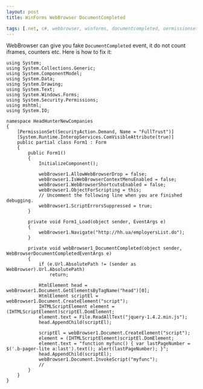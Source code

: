 ```yaml
---
layout: post
title: WinForms WebBrowser DocumentCompleted

tags: [.net, c#, webbrowser, winforms, documentcompleted, oermissionset, allowwebbrowserdrop, iswebbrowsercontextmenuenabled, objectforscripting, scripterrorssuspend]
---
```


WebBrowser can give you fake `DocumentCompleted` event, it do not count iframes, counters etc. Here is how to fix it:

    using System;
    using System.Collections.Generic;
    using System.ComponentModel;
    using System.Data;
    using System.Drawing;
    using System.Text;
    using System.Windows.Forms;
    using System.Security.Permissions;
    using mshtml;
    using System.IO;

    namespace HeadHunterNewCompanies
    {
        [PermissionSet(SecurityAction.Demand, Name = "FullTrust")]
        [System.Runtime.InteropServices.ComVisibleAttribute(true)]
        public partial class Form1 : Form
        {
            public Form1()
            {
                InitializeComponent();

                webBrowser1.AllowWebBrowserDrop = false;
                webBrowser1.IsWebBrowserContextMenuEnabled = false;
                webBrowser1.WebBrowserShortcutsEnabled = false;
                webBrowser1.ObjectForScripting = this;
                // Uncomment the following line when you are finished debugging.
                webBrowser1.ScriptErrorsSuppressed = true;
            }

            private void Form1_Load(object sender, EventArgs e)
            {
                webBrowser1.Navigate("http://hh.ua/employersList.do");
            }

            private void webBrowser1_DocumentCompleted(object sender, WebBrowserDocumentCompletedEventArgs e)
            {
                if (e.Url.AbsolutePath != (sender as WebBrowser).Url.AbsolutePath)
                    return;

                HtmlElement head = webBrowser1.Document.GetElementsByTagName("head")[0];
                HtmlElement scriptEl = webBrowser1.Document.CreateElement("script");
                IHTMLScriptElement element = (IHTMLScriptElement)scriptEl.DomElement;
                element.text = File.ReadAllText("jquery-1.4.2.min.js");
                head.AppendChild(scriptEl);

                scriptEl = webBrowser1.Document.CreateElement("script");
                element = (IHTMLScriptElement)scriptEl.DomElement;
                element.text = "function myfunc() { var lastPageNumber = $('.b-pager-lite a:last').text(); alert(lastPageNumber); }";
                head.AppendChild(scriptEl);
                webBrowser1.Document.InvokeScript("myfunc");
                //
            }
        }
    }
